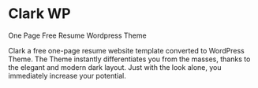 # Clark WP
 One Page Free Resume Wordpress Theme
 
Clark a free one-page resume website template converted to WordPress Theme. The Theme instantly differentiates you from the masses, thanks to the elegant and modern dark layout. Just with the look alone, you immediately increase your potential.


